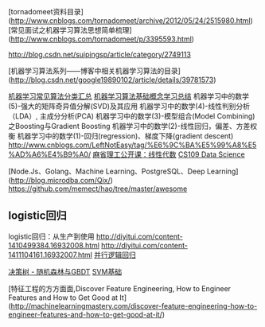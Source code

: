 [tornadomeet资料目录]
(http://www.cnblogs.com/tornadomeet/archive/2012/05/24/2515980.html)
[常见面试之机器学习算法思想简单梳理]
(http://www.cnblogs.com/tornadomeet/p/3395593.html)

http://blog.csdn.net/suipingsp/article/category/2749113

[机器学习算法系列——博客中相关机器学习算法的目录]
(http://blog.csdn.net/google19890102/article/details/39781573)

[机器学习常见算法分类汇总](http://blog.jobbole.com/77620/)
[机器学习算法基础概念学习总结](http://blog.jobbole.com/74716/)
机器学习中的数学(5)-强大的矩阵奇异值分解(SVD)及其应用 
机器学习中的数学(4)-线性判别分析（LDA）, 主成分分析(PCA) 
机器学习中的数学(3)-模型组合(Model Combining)之Boosting与Gradient Boosting 
机器学习中的数学(2)-线性回归，偏差、方差权衡 
机器学习中的数学(1)-回归(regression)、梯度下降(gradient descent) 
http://www.cnblogs.com/LeftNotEasy/tag/%E6%9C%BA%E5%99%A8%E5%AD%A6%E4%B9%A0/
[麻省理工公开课：线性代数](http://open.163.com/special/opencourse/daishu.html)
[CS109 Data Science](http://cs109.github.io/2015/)

[Node.Js、Golang、Machine Learning、PostgreSQL、Deep Learning]
(http://blog.microdba.com/Qix/)
https://github.com/memect/hao/tree/master/awesome

## logistic回归
logistic回归：从生产到使用
http://diyitui.com/content-1410499384.16932008.html
http://diyitui.com/content-1411104161.16932007.html
[并行逻辑回归](http://blog.sina.com.cn/s/blog_6cb8e53d0101oetv.html)


[决策树 - 随机森林与GBDT](http://www.cnblogs.com/LeftNotEasy/archive/2011/03/07/random-forest-and-gbdt.html)
[SVM基础](http://www.cnblogs.com/LeftNotEasy/archive/2011/05/02/basic-of-svm.html)


 
[特征工程的方方面面,Discover Feature Engineering, How to Engineer Features and How to Get Good at It]
(http://machinelearningmastery.com/discover-feature-engineering-how-to-engineer-features-and-how-to-get-good-at-it/)
